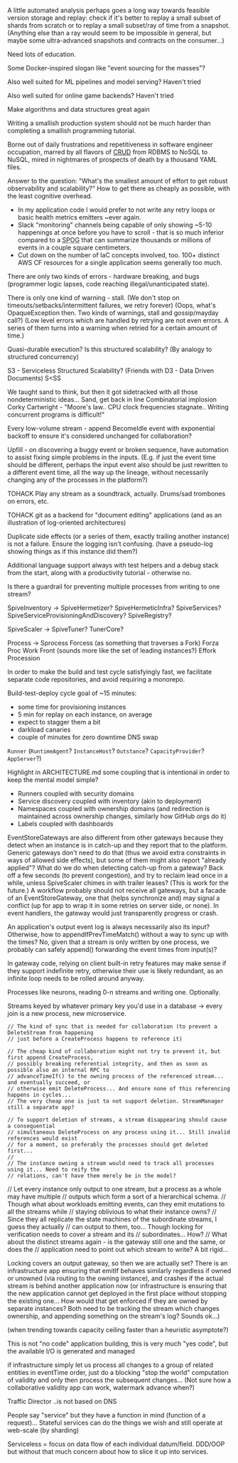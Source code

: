 A little automated analysis perhaps goes a long way towards feasible version storage and replay: check if it's better to replay a small subset of shards from scratch or to replay a small subset/ray of time from a snapshot. (Anything else than a ray would seem to be impossible in general, but maybe some ultra-advanced snapshots and contracts on the consumer...)

Need lots of education.

Some Docker-inspired slogan like "event sourcing for the masses"?

Also well suited for ML pipelines and model serving? Haven't tried

Also well suited for online game backends? Haven't tried

Make algorithms and data structures great again

Writing a smallish production system should not be much harder than completing a smallish programming tutorial.

Borne out of daily frustrations and repetitiveness in software engineer occupation, marred by all flavors of [CRUD](https://en.wikipedia.org/wiki/Create,_read,_update_and_delete) from RDBMS to NoSQL to NuSQL, mired in nightmares of prospects of death by a thousand YAML files.

Answer to the question: "What's the smallest amount of effort to get robust observability and scalability?" How to get there as cheaply as possible, with the least cognitive overhead.
* In my application code I would prefer to not write any retry loops or basic health metrics emitters ~ever again.
* Slack "monitoring" channels being capable of only showing ~5-10 happenings at once before you have to scroll - that is so much inferior compared to a <abbr title="&quot;Single pane of glass&quot;">SPOG</abbr> that can summarize thousands or millions of events in a couple square centimeters.
* Cut down on the number of IaC concepts involved, too. 100+ distinct AWS CF resources for a single application seems generally too much.

There are only two kinds of errors - hardware breaking, and bugs (programmer logic lapses, code reaching illegal/unanticipated state).

There is only one kind of warning - stall.
(We don't stop on timeouts/setbacks/intermittent failures, we retry forever)
(Oops, what's OpaqueException then. Two kinds of warnings, stall and gossip/mayday call?)
(Low level errors which are handled by retrying are not even errors. A series of them turns into a warning when retried for a certain amount of time.)

Quasi-durable execution? Is this structured scalability? (By analogy to structured concurrency)

S3 - Serviceless Structured Scalability? (Friends with D3 - Data Driven Documents)
S<SS

We taught sand to think, but then it got sidetracked with all those nondeterministic ideas... Sand, get back in line
Combinatorial implosion
Corky Cartwright - "Moore's law.. CPU clock frequencies stagnate.. Writing concurrent programs is difficult!"

Every low-volume stream - append BecomeIdle event with exponential backoff to ensure it's considered unchanged for collaboration?

Upfill - on discovering a buggy event or broken sequence, have automation to assist fixing simple problems in the inputs. (E.g. if just the event time should be different, perhaps the input event also should be just rewritten to a different event time, all the way up the lineage, without necessarily changing any of the processes in the platform?)

TOHACK Play any stream as a soundtrack, actually. Drums/sad trombones on errors, etc.

TOHACK git as a backend for "document editing" applications (and as an illustration of log-oriented architectures)

Duplicate side effects (or a series of them, exactly trailing another instance) is not a failure. Ensure the logging isn't confusing. (have a pseudo-log showing things as if this instance did them?)

Additional language support always with test helpers and a debug stack from the start, along with a productivity tutorial - otherwise no.

Is there a guardrail for preventing multiple processes from writing to one stream?

SpiveInventory ->
SpiveHermetizer?
SpiveHermeticInfra?
SpiveServices?
SpiveServiceProvisioningAndDiscovery?
SpiveRegistry?

SpiveScaler ->
SpiveTuner?
TunerCore?

Process ->
Sprocess
Forcess (as something that traverses a Fork)
Forza
Proc
Work
Front (sounds more like the set of leading instances?)
Effork
Procession

In order to make the build and test cycle satisfyingly fast, we facilitate separate code repositories, and avoid requiring a monorepo.

Build-test-deploy cycle goal of ~15 minutes:
* some time for provisioning instances
* 5 min for replay on each instance, on average
* expect to stagger them a bit
* darkload canaries
* couple of minutes for zero downtime DNS swap

`Runner` (`RuntimeAgent`? `InstanceHost`? `Outstance`? `CapacityProvider`? `AppServer`?)

Highlight in ARCHITECTURE.md some coupling that is intentional in order to keep the mental model simple?
* Runners coupled with security domains
* Service discovery coupled with inventory (akin to deployment)
* Namespaces coupled with ownership domains (and redirection is maintained across ownership changes, similarly how GitHub orgs do it)
* Labels coupled with dashboards

EventStoreGateways are also different from other gateways because they detect when an instance is in catch-up and they report that to the platform. Generic gateways don't need to do that (thus we avoid extra constraints in ways of allowed side effects), but some of them might also report "already applied"?
What do we do when detecting catch-up from a gateway? Back off a few seconds (to prevent congestion), and try to reclaim lead once in a while, unless SpiveScaler chimes in with trailer leases? (This is work for the future.)
A workflow probably should not receive all gateways, but a facade of an EventStoreGateway, one that (helps synchronize and) may signal a conflict (up for app to wrap it in some retries on server side, or none). In event handlers, the gateway would just transparently progress or crash.

An application's output event log is always necessarily also its input? Otherwise, how to appendIfPrevTimeMatch() without a way to sync up with the times?
No, given that a stream is only written by one process, we probably can safely append() forwarding the event times from input(s)?

In gateway code, relying on client built-in retry features may make sense if they support indefinite retry, otherwise their use is likely redundant, as an infinite loop needs to be rolled around anyway.

Processes like neurons, reading 0-n streams and writing one. Optionally.

Streams keyed by whatever primary key you'd use in a database -> every join is a new process, new microservice.

    // The kind of sync that is needed for collaboration (to prevent a DeleteStream from happening
    // just before a CreateProcess happens to reference it)

    // The cheap kind of collaboration might not try to prevent it, but first append CreateProcess,
    // possibly breaking referential integrity, and then as soon as possible also an internal RPC to
    // advanceTimeIf() to the owning process of the referenced stream... and eventually succeed, or
    // otherwise emit DeleteProcess... And ensure none of this referencing happens in cycles...
    // The very cheap one is just to not support deletion. StreamManager still a separate app?

    // To support deletion of streams, a stream disappearing should cause a consequential
    // simultaneous DeleteProcess on any process using it... Still invalid references would exist
    // for a moment, so preferably the processes should get deleted first...
    //
    // The instance owning a stream would need to track all processes using it... Need to reify the
    // relations, can't have them merely be in the model?

  // Let every instance only output to one stream, but a process as a whole may have multiple
  // outputs which form a sort of a hierarchical schema.
  // Though what about workloads emitting events, can they emit mutations to all the streams while
  // staying oblivious to what their instance owns?
  // Since they all replicate the state machines of the subordinate streams, I guess they actually
  // can output to them, too... Though locking for verification needs to cover a stream and its
  // subordinates... How?
  // What about the distinct streams again - is the gateway still one and the same, or does the
  // application need to point out which stream to write? A bit rigid...

Locking covers an output gateway, so then we are actually set?
There is an infrastructure app ensuring that emitIf behaves similarly regardless if owned or unowned (via routing to the owning instance), and crashes if the actual stream is behind another application now (or infrastructure is ensuring that the new application cannot get deployed in the first place without stopping the existing one... How would that get enforced if they are owned by separate instances? Both need to be tracking the stream which changes ownership, and appending something on the stream's log? Sounds ok...)

(when trending towards capacity ceiling faster than a heuristic asymptote?)

This is not "no code" application building, this is very much "yes code", but the available I/O is generated and managed

if infrastructure simply let us process all changes to a group of related entities in eventTime order, just do a blocking "stop the world" computation of validity and only then process the subsequent changes... (Not sure how a collaborative validity app can work, watermark advance when?)

Traffic Director ..is not based on DNS

People say "service" but they have a function in mind (function of a request)... Stateful services can do the things we wish and still operate at web-scale (by sharding)

Serviceless = focus on data flow of each individual datum/field. DDD/OOP but without that much concern about how to slice it up into services.

